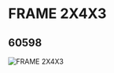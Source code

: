 # FRAME 2X4X3
## 60598
![FRAME 2X4X3](https://lc-www-live-s.legocdn.com/media/bricks/5/2/4520844.jpg)